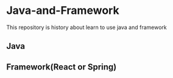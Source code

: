 # Java-and-Framework
This repository is history about learn to use java and framework

## Java

## Framework(React or Spring)
